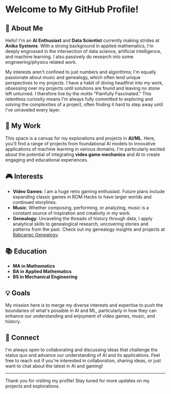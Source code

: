 # Welcome to My GitHub Profile!

## 👋 About Me

Hello! I'm an **AI Enthusiast** and **Data Scientist** currently making strides at **Anika Systems**. With a strong background in applied mathematics, I'm deeply engrossed in the intersection of data science, artificial intelligence, and machine learning. I also passively do research into some engineering/physics related work.

My interests aren't confined to just numbers and algorithms; I'm equally passionate about music and genealogy, which often lend unique perspectives to my projects. I have a habit of diving headfirst into my work, obsessing over my projects until solutions are found and leaving no stone left unturned. I therefore live by the motto "Painfully Fascinated." This relentless curiosity means I'm always fully committed to exploring and solving the complexities of a project, often finding it hard to step away until I've unraveled every layer.

## 🚀 My Work

This space is a canvas for my explorations and projects in **AI/ML**. Here, you'll find a range of projects from foundational AI models to innovative applications of machine learning in various domains. I'm particularly excited about the potential of integrating **video game mechanics** and AI to create engaging and educational experiences.

## 🎮 Interests

- **Video Games**: I am a huge retro gaming enthusiast. Future plans include expanding classic games in ROM Hacks to have larger worlds and continued storylines.
- **Music**: Whether composing, performing, or analyzing, music is a constant source of inspiration and creativity in my work.
- **Genealogy**: Unraveling the threads of history through data, I apply analytical skills to genealogical research, uncovering stories and patterns from the past. Check out my genealogy insights and projects at [Babcanec Genealogy](https://jbbabgen.wixsite.com/babgenconsultants).

## 📚 Education

- **MA in Mathematics**
- **BA in Applied Mathematics**
- **BS in Mechanical Engineering**

## 💡 Goals

My mission here is to merge my diverse interests and expertise to push the boundaries of what's possible in AI and ML, particularly in how they can enhance our understanding and enjoyment of video games, music, and history.

## 🤝 Connect

I'm always open to collaborating and discussing ideas that challenge the status quo and advance our understanding of AI and its applications. Feel free to reach out if you're interested in collaboration, sharing ideas, or just want to chat about the latest in AI and gaming!

---

Thank you for visiting my profile! Stay tuned for more updates on my projects and explorations.
